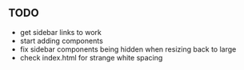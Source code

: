 ## TODO
- get sidebar links to work
- start adding components
- fix sidebar components being hidden when resizing back to large
- check index.html for strange white spacing